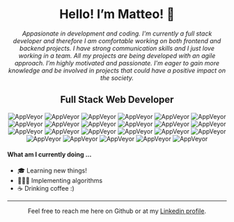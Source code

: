 <div align="center" >
  
# Hello! I’m Matteo! 👋
  
*Appasionate in development and coding. I'm currently a full stack developer and therefore I am comfortable working on both frontend and backend projects. I have strong communication skills and I just love working in a team. All my projects are being developed with an agile approach. 
I’m highly motivated and passionate. I'm eager to gain more knowledge and be involved in projects that could have a positive impact on the society.*

## Full Stack Web Developer
  
![AppVeyor](https://img.shields.io/:HTML5-E34F26.svg?style=flat&logo=HTML5&logoColor=ffffff)
![AppVeyor](https://img.shields.io/:CSS-1572B6.svg?style=flat&logo=CSS3&logoColor=ffffff)
![AppVeyor](https://img.shields.io/:JavaScript-F7DF1E.svg?style=flat&logo=JavaScript&logoColor=000000)
![AppVeyor](https://img.shields.io/:TypeScript-f5f5f5.svg?style=flat&logo=TypeScript&logoColor=3178C6)
![AppVeyor](https://img.shields.io/:Python-000000.svg?style=flat&logo=Python&logoColor=F7DF1E)
![AppVeyor](https://img.shields.io/:React-121212.svg?style=flat&logo=React&logoColor=61DAFB)
![AppVeyor](https://img.shields.io/:Redux-F7DF1E.svg?style=flat&logo=Redux&logoColor=3178C6)
![AppVeyor](https://img.shields.io/:Next.js-000000.svg?style=flat&logo=Next.js&logoColor=ffffff)
![AppVeyor](https://img.shields.io/:Sass-CC6699.svg?style=flat&logo=Sass&logoColor=ffffff)
![AppVeyor](https://img.shields.io/:Tailwind-06B6D4.svg?style=flat&logo=TailwindCSS&logoColor=ffffff)
![AppVeyor](https://img.shields.io/:Bootstrap-7952B3.svg?style=flat&logo=Bootstrap&logoColor=ffffff)
![AppVeyor](https://img.shields.io/:Node.js-121212.svg?style=flat&logo=Node.js&logoColor=339933)
![AppVeyor](https://img.shields.io/:Express.js-000000.svg?style=flat&logo=Express&logoColor=ffffff)
![AppVeyor](https://img.shields.io/:MongoDB-121212.svg?style=flat&logo=MongoDB&logoColor=47A248)
![AppVeyor](https://img.shields.io/:MySql-f29111.svg?style=flat&logo=MySql&logoColor=4479A1)
![AppVeyor](https://img.shields.io/:PostgreSQL-06B6D4.svg?style=flat&logo=PostgreSQL&logoColor=ffffff)
![AppVeyor](https://img.shields.io/:Prisma-2D3748.svg?style=flat&logo=Prisma&logoColor=ffffff)
![AppVeyor](https://img.shields.io/:Sequelize-ffffff.svg?style=flat&logo=Sequelize&logoColor=52B0E7)
![AppVeyor](https://img.shields.io/:Git-f5f5f5.svg?style=flat&logo=Git&logoColor=F05032)
![AppVeyor](https://img.shields.io/:GitHub-181717.svg?style=flat&logo=GitHub&logoColor=ffffff)
![AppVeyor](https://img.shields.io/:Visual%20Studio%20Code-181717.svg?style=flat&logo=VisualStudioCode&logoColor=007ACC)
![AppVeyor](https://img.shields.io/:Figma-F24E1E.svg?style=flat&logo=Figma&logoColor=ffffff)
![AppVeyor](https://img.shields.io/:WordPress-21759B.svg?style=flat&logo=WordPress&logoColor=ffffff)
  
</div>
  
#### What am I currently doing ...
 
- 🎓 Learning new things!
- 👩🏻‍💻 Implementing algorithms
- ☕ Drinking coffee :)
  
---

<div align="center" >
 
Feel free to reach me here on Github or at my [Linkedin profile](https://www.linkedin.com/in/matteo-spinelli-31b82523b/).
  
</div>
